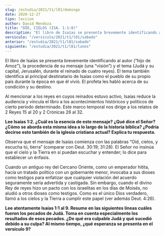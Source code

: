 ```yaml
---
slug: /estudia/2021/t1/l01/domingo
date: 2020-12-27
tipo: leccion
author: David Mendoza
title: "OÍD, CIELOS (ISA. 1:1–9)"
description: "El libro de Isaías se presenta brevemente identificando al autor (“hijo de Amoz”), la procedencia de su mensaje (una “visión”) y el tema (Judá y su capital, Jerusalén, durante el reinado de cuatro reyes). El tema también identifica al principal destinatario de Isaías como el pueblo de su propio país durante la época en que él vivió"
versiculo: "/versiculo/2021/t1/l01/sabado"
anterior: "/estudia/2021/t1/l01/sabado"
siguiente: "/estudia/2021/t1/l01/lunes"
---
```


El libro de Isaías se presenta brevemente identificando al autor
(“hijo de Amoz”), la procedencia de su mensaje (una
“visión”) y el tema (Judá y su capital,
Jerusalén, durante el reinado de cuatro reyes). El tema
también identifica al principal destinatario de Isaías como
el pueblo de su propio país durante la época en que él
vivió. El profeta les habló acerca de su condición y su
destino.


Al mencionar a los reyes en cuyos reinados estuvo activo, Isaías
reduce la audiencia y vincula el libro a los acontecimientos
históricos y políticos de cierto período determinado.
Este marco temporal nos dirige a los relatos de 2 Reyes 15 al 20 y 2
Crónicas 26 al 32.


**Lee Isaías 1:2. ¿Cuál es la esencia de este mensaje?
¿Qué dice el Señor? ¿Cómo se aborda esta
misma idea a lo largo de la historia bíblica? ¿Podría
decirse esto también de la iglesia cristiana actual? Explica tu
respuesta.**

Observa que el mensaje de Isaías comienza con las palabras
“Oíd, cielos, y escucha tú, tierra” (comparar
con Deut. 30:19; 31:28). El Señor no insinúa que el cielo y
la Tierra en sí puedan escuchar y entender; lo dice para
establecer un énfasis.


Cuando un antiguo rey del Cercano Oriente, como un emperador hitita,
hacía un tratado político con un gobernante menor, invocaba
a sus dioses como testigos para enfatizar que cualquier violación
del acuerdo seguramente sería advertida y castigada. Sin embargo,
cuando el divino Rey de reyes hizo un pacto con los israelitas en los
días de Moisés, no aludió a otros dioses como testigos.
Como es el único Dios verdadero, llamó a los cielos y la
Tierra a cumplir este papel (ver además Deut. 4:26).


**Lee atentamente Isaías 1:1 al 9. Resume en las siguientes
líneas cuáles fueron los pecados de Judá. Toma en
cuenta especialmente los resultados de esos pecados. ¿De
qué era culpable Judá y qué sucedió debido a su
culpa? Al mismo tiempo, ¿qué esperanza se presenta en el
versículo 9?**
